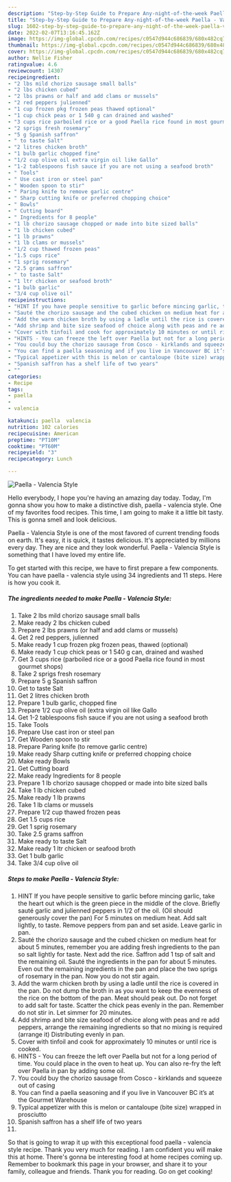 ```yaml
---
description: "Step-by-Step Guide to Prepare Any-night-of-the-week Paella - Valencia Style"
title: "Step-by-Step Guide to Prepare Any-night-of-the-week Paella - Valencia Style"
slug: 1602-step-by-step-guide-to-prepare-any-night-of-the-week-paella-valencia-style
date: 2022-02-07T13:16:45.162Z
image: https://img-global.cpcdn.com/recipes/c0547d944c686839/680x482cq70/paella-valencia-style-recipe-main-photo.jpg
thumbnail: https://img-global.cpcdn.com/recipes/c0547d944c686839/680x482cq70/paella-valencia-style-recipe-main-photo.jpg
cover: https://img-global.cpcdn.com/recipes/c0547d944c686839/680x482cq70/paella-valencia-style-recipe-main-photo.jpg
author: Nellie Fisher
ratingvalue: 4.6
reviewcount: 14307
recipeingredient:
- "2 lbs mild chorizo sausage small balls"
- "2 lbs chicken cubed"
- "2 lbs prawns or half and add clams or mussels"
- "2 red peppers julienned"
- "1 cup frozen pkg frozen peas thawed optional"
- "1 cup chick peas or 1 540 g can drained and washed"
- "3 cups rice parboiled rice or a good Paella rice found in most gourmet shops"
- "2 sprigs fresh rosemary"
- "5 g Spanish saffron"
- " to taste Salt"
- "2 litres chicken broth"
- "1 bulb garlic chopped fine"
- "1/2 cup olive oil extra virgin oil like Gallo"
- "1-2 tablespoons fish sauce if you are not using a seafood broth"
- " Tools"
- " Use cast iron or steel pan"
- " Wooden spoon to stir"
- " Paring knife to remove garlic centre"
- " Sharp cutting knife or preferred chopping choice"
- " Bowls"
- " Cutting board"
- " Ingredients for 8 people"
- "1 lb chorizo sausage chopped or made into bite sized balls"
- "1 lb chicken cubed"
- "1 lb prawns"
- "1 lb clams or mussels"
- "1/2 cup thawed frozen peas"
- "1.5 cups rice"
- "1 sprig rosemary"
- "2.5 grams saffron"
- " to taste Salt"
- "1 ltr chicken or seafood broth"
- "1 bulb garlic"
- "3/4 cup olive oil"
recipeinstructions:
- "HINT If you have people sensitive to garlic before mincing garlic, take the heart out which is the green piece in the middle of the clove. Briefly sauté garlic and julienned peppers in 1/2 of the oil. (Oil should generously cover the pan) For 5 minutes on medium heat. Add salt lightly, to taste. Remove peppers from pan and set aside. Leave garlic in pan."
- "Sauté the chorizo sausage and the cubed chicken on medium heat for about 5 minutes, remember you are adding fresh ingredients to the pan so salt lightly for taste. Next add the rice. Saffron add 1 tsp of salt and the remaining oil. Sauté the ingredients in the pan for about 5 minutes. Even out the remaining ingredients in the pan and place the two sprigs of rosemary in the pan. Now you do not stir again."
- "Add the warm chicken broth by using a ladle until the rice is covered in the pan. Do not dump the broth in as you want to keep the evenness of the rice on the bottom of the pan. Meat should peak out. Do not forget to add salt for taste. Scatter the chick peas evenly in the pan. Remember do not stir in. Let simmer for 20 minutes."
- "Add shrimp and bite size seafood of choice along with peas and re add peppers, arrange the remaining ingredients so that no mixing is required (arrange it) Distributing evenly in pan."
- "Cover with tinfoil and cook for approximately 10 minutes or until rice is cooked."
- "HINTS - You can freeze the left over Paella but not for a long period of time. You could place in the oven to heat up. You can also re-fry the left over Paella in pan by adding some oil."
- "You could buy the chorizo sausage from Cosco - kirklands and squeeze out of casing"
- "You can find a paella seasoning and if you live in Vancouver BC it’s at the Gourmet Warehouse"
- "Typical appetizer with this is melon or cantaloupe (bite size) wrapped in prosciutto"
- "Spanish saffron has a shelf life of two years"
- ""
categories:
- Recipe
tags:
- paella
- 
- valencia

katakunci: paella  valencia 
nutrition: 102 calories
recipecuisine: American
preptime: "PT10M"
cooktime: "PT60M"
recipeyield: "3"
recipecategory: Lunch

---
```



![Paella - Valencia Style](https://img-global.cpcdn.com/recipes/c0547d944c686839/680x482cq70/paella-valencia-style-recipe-main-photo.jpg)

Hello everybody, I hope you're having an amazing day today. Today, I'm gonna show you how to make a distinctive dish, paella - valencia style. One of my favorites food recipes. This time, I am going to make it a little bit tasty. This is gonna smell and look delicious.



Paella - Valencia Style is one of the most favored of current trending foods on earth. It's easy, it is quick, it tastes delicious. It's appreciated by millions every day. They are nice and they look wonderful. Paella - Valencia Style is something that I have loved my entire life.


To get started with this recipe, we have to first prepare a few components. You can have paella - valencia style using 34 ingredients and 11 steps. Here is how you cook it.

<!--inarticleads1-->

##### The ingredients needed to make Paella - Valencia Style:

1. Take 2 lbs mild chorizo sausage small balls
1. Make ready 2 lbs chicken cubed
1. Prepare 2 lbs prawns (or half and add clams or mussels)
1. Get 2 red peppers, julienned
1. Make ready 1 cup frozen pkg frozen peas, thawed (optional)
1. Make ready 1 cup chick peas or 1 540 g can, drained and washed
1. Get 3 cups rice (parboiled rice or a good Paella rice found in most gourmet shops)
1. Take 2 sprigs fresh rosemary
1. Prepare 5 g Spanish saffron
1. Get  to taste Salt
1. Get 2 litres chicken broth
1. Prepare 1 bulb garlic, chopped fine
1. Prepare 1/2 cup olive oil (extra virgin oil like Gallo
1. Get 1-2 tablespoons fish sauce if you are not using a seafood broth
1. Take  Tools
1. Prepare  Use cast iron or steel pan
1. Get  Wooden spoon to stir
1. Prepare  Paring knife (to remove garlic centre)
1. Make ready  Sharp cutting knife or preferred chopping choice
1. Make ready  Bowls
1. Get  Cutting board
1. Make ready  Ingredients for 8 people
1. Prepare 1 lb chorizo sausage chopped or made into bite sized balls
1. Take 1 lb chicken cubed
1. Make ready 1 lb prawns
1. Take 1 lb clams or mussels
1. Prepare 1/2 cup thawed frozen peas
1. Get 1.5 cups rice
1. Get 1 sprig rosemary
1. Take 2.5 grams saffron
1. Make ready  to taste Salt
1. Make ready 1 ltr chicken or seafood broth
1. Get 1 bulb garlic
1. Take 3/4 cup olive oil




<!--inarticleads2-->

##### Steps to make Paella - Valencia Style:

1. HINT If you have people sensitive to garlic before mincing garlic, take the heart out which is the green piece in the middle of the clove. Briefly sauté garlic and julienned peppers in 1/2 of the oil. (Oil should generously cover the pan) For 5 minutes on medium heat. Add salt lightly, to taste. Remove peppers from pan and set aside. Leave garlic in pan.
1. Sauté the chorizo sausage and the cubed chicken on medium heat for about 5 minutes, remember you are adding fresh ingredients to the pan so salt lightly for taste. Next add the rice. Saffron add 1 tsp of salt and the remaining oil. Sauté the ingredients in the pan for about 5 minutes. Even out the remaining ingredients in the pan and place the two sprigs of rosemary in the pan. Now you do not stir again.
1. Add the warm chicken broth by using a ladle until the rice is covered in the pan. Do not dump the broth in as you want to keep the evenness of the rice on the bottom of the pan. Meat should peak out. Do not forget to add salt for taste. Scatter the chick peas evenly in the pan. Remember do not stir in. Let simmer for 20 minutes.
1. Add shrimp and bite size seafood of choice along with peas and re add peppers, arrange the remaining ingredients so that no mixing is required (arrange it) Distributing evenly in pan.
1. Cover with tinfoil and cook for approximately 10 minutes or until rice is cooked.
1. HINTS - You can freeze the left over Paella but not for a long period of time. You could place in the oven to heat up. You can also re-fry the left over Paella in pan by adding some oil.
1. You could buy the chorizo sausage from Cosco - kirklands and squeeze out of casing
1. You can find a paella seasoning and if you live in Vancouver BC it’s at the Gourmet Warehouse
1. Typical appetizer with this is melon or cantaloupe (bite size) wrapped in prosciutto
1. Spanish saffron has a shelf life of two years
1. 




So that is going to wrap it up with this exceptional food paella - valencia style recipe. Thank you very much for reading. I am confident you will make this at home. There's gonna be interesting food at home recipes coming up. Remember to bookmark this page in your browser, and share it to your family, colleague and friends. Thank you for reading. Go on get cooking!
